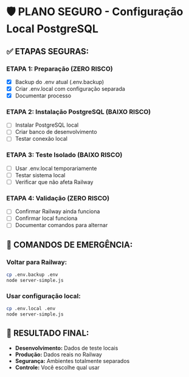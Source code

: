 # 🛡️ PLANO SEGURO - Configuração Local PostgreSQL

## ✅ ETAPAS SEGURAS:

### ETAPA 1: Preparação (ZERO RISCO)
- [x] Backup do .env atual (.env.backup)
- [x] Criar .env.local com configuração separada
- [x] Documentar processo

### ETAPA 2: Instalação PostgreSQL (BAIXO RISCO)
- [ ] Instalar PostgreSQL local
- [ ] Criar banco de desenvolvimento
- [ ] Testar conexão local

### ETAPA 3: Teste Isolado (BAIXO RISCO)
- [ ] Usar .env.local temporariamente
- [ ] Testar sistema local
- [ ] Verificar que não afeta Railway

### ETAPA 4: Validação (ZERO RISCO)
- [ ] Confirmar Railway ainda funciona
- [ ] Confirmar local funciona
- [ ] Documentar comandos para alternar

## 🚨 COMANDOS DE EMERGÊNCIA:

### Voltar para Railway:
```bash
cp .env.backup .env
node server-simple.js
```

### Usar configuração local:
```bash
cp .env.local .env
node server-simple.js
```

## 🎯 RESULTADO FINAL:
- **Desenvolvimento:** Dados de teste locais
- **Produção:** Dados reais no Railway
- **Segurança:** Ambientes totalmente separados
- **Controle:** Você escolhe qual usar
